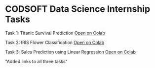 # CODSOFT Data Science Internship Tasks

Task 1: Titanic Survival Prediction
[Open on Colab](https://colab.research.google.com/drive/1eTQbTwUAS4hsjGs-ffR5WDuSwXB5BlXL?usp=sharing)

Task 2: IRIS Flower Classification
[Open on Colab](https://colab.research.google.com/drive/19IqDazwN0Rz2wI58Yc9B0MsiMuKx3bBA?usp=sharing)

Task 3: Sales Prediction using Linear Regression 
[Open on Colab](https://colab.research.google.com/drive/1QKcah9ukl-OsHJrBMbkAM9TucqxnkEm4?usp=sharing) 

"Added links to all three tasks"
